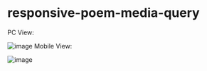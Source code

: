 # responsive-poem-media-query
PC View: 

![image](https://user-images.githubusercontent.com/63644018/190316385-d5617752-43ef-4b39-bc73-f773e1bb79ee.png)
Mobile View: 

![image](https://user-images.githubusercontent.com/63644018/190316440-941940ab-7638-4955-8746-9d35a7158a75.png)
